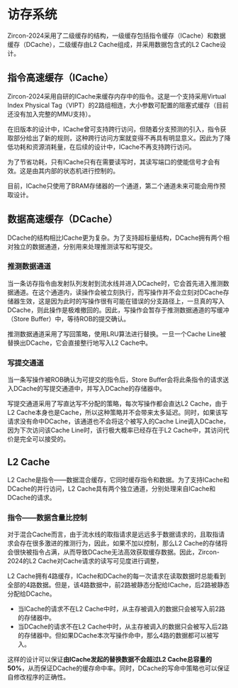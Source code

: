 # **访存系统**

Zircon-2024采用了二级缓存的结构，一级缓存包括指令缓存（ICache）和数据缓存（DCache），二级缓存由L2 Cache组成，并采用数据包含式的L2 Cache设计。


## **指令高速缓存（ICache）**

Zircon-2024采用自研的ICache来缓存内存中的指令。这是一个支持采用Virtual Index Physical Tag（VIPT）的2路组相连，大小参数可配置的阻塞式缓存（目前还没有加入完整的MMU支持）。

在旧版本的设计中，ICache曾可支持跨行访问，但随着分支预测的引入，指令获取部分给出了新的规则，这种跨行访问方案就变得不再具有明显意义。因此为了降低功耗和资源消耗量，在后续的设计中，ICache不再支持跨行访问。

为了节省功耗，只有ICache只有在需要读写时，其读写端口的使能信号才会有效。这是由其内部的状态机进行控制的。

目前，ICache只使用了BRAM存储器的一个通道，第二个通道未来可能会用作预取设计。 

## **数据高速缓存（DCache）**

DCache的结构相比ICache更为复杂。为了支持超标量结构，DCache拥有两个相对独立的数据通道，分别用来处理推测读写和写提交。

### **推测数据通道**

当一条访存指令由发射队列发射到流水线并进入DCache时，它会首先进入推测数据通道。在这个通道内，读操作会被立刻执行，而写操作并不会立刻对DCache存储器生效，这是因为此时的写操作很有可能在错误的分支路径上，一旦真的写入DCache，则此操作是极难撤回的。因此，写操作会暂存于推测数据通道的写缓冲（Store Buffer）中，等待ROB的提交确认。

推测数据通道采用了写回策略，使用LRU算法进行替换。一旦一个Cache Line被替换出DCache，它会直接整行地写入L2 Cache中。

### **写提交通道**

当一条写操作被ROB确认为可提交的指令后，Store Buffer会将此条指令的请求送入DCache的写提交通道中，并写入DCache的存储器中。

写提交通道采用了写直达写不分配的策略，每次写操作都会直达L2 Cache，由于L2 Cache本身也是Cache，所以这种策略并不会带来太多延迟。同时，如果该写请求没有命中DCache，该通道也不会将这个被写入的Cache Line调入DCache，因为下次访问该Cache Line时，该行极大概率已经存在于L2 Cache中，其访问代价是完全可以接受的。

## **L2 Cache**

L2 Cache是指令——数据混合缓存，它同时缓存指令和数据。为了支持ICache和DCache的并行访问，L2 Cache具有两个独立通道，分别处理来自ICache和DCache的请求。

### **指令——数据含量比控制**

对于混合Cache而言，由于流水线的取指请求是远远多于数据请求的，且取指请求会存在很多激进的推测行为，因此，如果不加以控制，那么L2 Cache的存储将会很快被指令占满，从而导致DCache无法高效获取缓存数据。因此，Zircon-2024的L2 Cache对Cache请求的读写可见度进行调整，

L2 Cache拥有4路缓存，ICache和DCache的每一次请求在读取数据时总能看到全部的4路数据。但是，该4路数据中，前2路被静态分配给ICache，后2路被静态分配给DCache。

* 当ICache的请求不在L2 Cache中时，从主存被调入的数据只会被写入前2路的存储器中。
* 当DCache的请求不在L2 Cache中时，从主存被调入的数据只会被写入后2路的存储器中。但如果DCache本次写操作命中，那么4路的数据都可以被写入。

这样的设计可以保证**由ICache发起的替换数据不会超过L2 Cache总容量的50%**，从而保证DCache的缓存命中率。同时，DCache的写命中策略也可以保证自修改程序的正确性。





